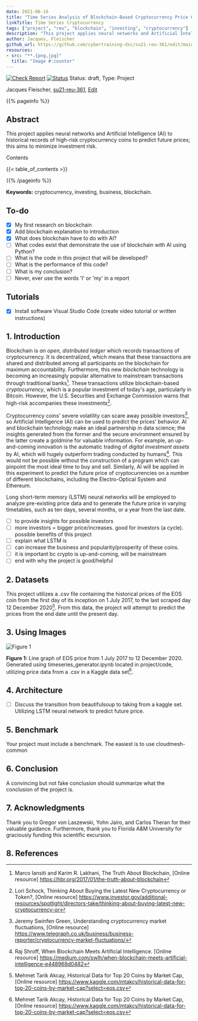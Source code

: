 ```yaml
---
date: 2021-06-16
title: "Time Series Analysis of Blockchain-Based Cryptocurrency Price Changes"
linkTitle: Time Series Cryptocurrency
tags: ["project", "reu", "blockchain", "investing", "cryptocurrency"]
description: "This project applies neural networks and Artificial Intelligence (AI) to historical records of high-risk cryptocurrency coins to predict future prices; this aims to minimize investment risk."
author: Jacques, Fleischer
github_url: https://github.com/cybertraining-dsc/su21-reu-361/edit/main/project/index.md
resources:
- src: "**.{png,jpg}"
  title: "Image #:counter"
---
```


[![Check Report](https://github.com/cybertraining-dsc/su21-reu-361/workflows/Check%20Report/badge.svg)](https://github.com/cybertraining-dsc/su21-reu-361/actions)
[![Status](https://github.com/cybertraining-dsc/su21-reu-361/workflows/Status/badge.svg)](https://github.com/cybertraining-dsc/su21-reu-361/actions)
Status: draft, Type: Project


Jacques Fleischer, [su21-reu-361](https://github.com/cybertraining-dsc/su21-reu-361), [Edit](https://github.com/cybertraining-dsc/su21-reu-361/blob/main/project/index.md)

{{% pageinfo %}}

## Abstract

This project applies neural networks and Artificial Intelligence (AI) to historical records of high-risk cryptocurrency coins to predict future prices; this aims to minimize investment risk.

Contents

{{< table_of_contents >}}

{{% /pageinfo %}}

**Keywords:** cryptocurrency, investing, business, blockchain. 

## To-do

- [x] My first research on blockchain
- [x] Add blockchain explanation to introduction
- [x] What does blockchain have to do with AI?
- [ ] What codes exist that demonstrate the use of blockchain with AI using Python?
- [ ] What is the code in this project that will be developed?
- [ ] What is the performance of this code?
- [ ] What is my conclusion?
- [ ] Never, ever use the words 'I' or 'my' in a report

## Tutorials

- [x] Install software Visual Studio Code (create video tutorial or written instructions)

## 1. Introduction

Blockchain is *an open, distributed ledger* which records transactions of cryptocurrency. It is decentralized, which means that these transactions are shared and distributed among all participants on the blockchain for maximum accountability. Furthermore, this new *blockchain* technology is becoming an increasingly popular alternative to mainstream transactions through traditional banks[^2]. These transactions utilize blockchain-based *cryptocurrency*, which is a popular investment of today's age, particularly in Bitcoin. However, the U.S. Securities and Exchange Commission warns that high-risk accompanies these investments[^1]. 

Cryptocurrency coins' severe volatility can scare away possible investors[^3], so Artificial Intelligence (AI) can be used to predict the prices' behavior. AI and blockchain technology make an ideal partnership in data science; the insights generated from the former and the secure environment ensured by the latter create a goldmine for valuable information. For example, an up-and-coming innovation is the automatic trading of *digital investment assets* by AI, which will hugely outperform trading conducted by humans[^5]. This would not be possible without the construction of a program which can pinpoint the most ideal time to buy and sell. Similarly, AI will be applied in this experiment to predict the future price of cryptocurrencies on a number of different blockchains, including the Electro-Optical System and Ethereum. 

Long short-term memory (LSTM) neural networks will be employed to analyze pre-existing price data and to generate the future price in varying timetables, such as ten days, several months, or a year from the last date.

- [ ] to provide insights for possible investors
- [ ] more investors = bigger price/increases. good for investors (a cycle). possible benefits of this project
- [ ] explain what LSTM is
- [ ] can increase the business and popularity/prosperity of these coins. 
- [ ] it is important bc crypto is up-and-coming, will be mainstream
- [ ] end with why the project is good/helpful

## 2. Datasets

This project utilizes a .csv file containing the historical prices of the EOS coin from the first day of its inception on 1 July 2017, to the last scraped day 12 December 2020[^4]. From this data, the project will attempt to predict the prices from the end date until the present day.

## 3. Using Images

![Figure 1](https://raw.githubusercontent.com/cybertraining-dsc/su21-reu-361/main/project/images/eos_price.png)

**Figure 1:** Line graph of EOS price from 1 July 2017 to 12 December 2020. Generated using timeseries_generator.ipynb located in project/code, utilizing price data from a .csv in a Kaggle data set[^4].

## 4. Architecture

- [ ] Discuss the transition from beautifulsoup to taking from a kaggle set. Utilizing LSTM neural network to predict future price.

## 5. Benchmark

Your project must include a benchmark. The easiest is to use cloudmesh-common
 
## 6. Conclusion

A convincing but not fake conclusion should summarize what the conclusion of the project is.

## 7. Acknowledgments

Thank you to Gregor von Laszewski, Yohn Jairo, and Carlos Theran for their valuable guidance. Furthermore, thank you to Florida A&M University for graciously funding this scientific excursion.

## 8. References

[^1]: Lori Schock, Thinking About Buying the Latest New Cryptocurrency or Token?, [Online resource] 
      <https://www.investor.gov/additional-resources/spotlight/directors-take/thinking-about-buying-latest-new-cryptocurrency-or>


[^2]: Marco Iansiti and Karim R. Lakhani, The Truth About Blockchain, [Online resource] 
      <https://hbr.org/2017/01/the-truth-about-blockchain>


[^3]: Jeremy Swinfen Green, Understanding cryptocurrency market fluctuations, [Online resource] 
      <https://www.telegraph.co.uk/business/business-reporter/cryptocurrency-market-fluctuations/>


[^4]: Mehmet Tarik Akcay, Historical Data for Top 20 Coins by Market Cap, [Online resource]
      <https://www.kaggle.com/mtakcy/historical-data-for-top-20-coins-by-market-cap?select=eos.csv>
      
      
[^5]: Raj Shroff, When Blockchain Meets Artificial Intelligence. [Online resource]
      <https://medium.com/swlh/when-blockchain-meets-artificial-intelligence-e448968d0482>



